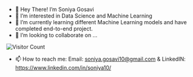 - 👋 Hey There! I’m Soniya Gosavi
- 👀 I’m interested in Data Science and Machine Learning
- 🌱 I’m currently learning different Machine Learning models and have completed end-to-end project.
- 💞️ I’m looking to collaborate on ...

<!--- <a href="https://hits.seeyoufarm.com"><img src="https://hits.seeyoufarm.com/api/count/incr/badge.svg?url=https%3A%2F%2Fgithub.com%2Fsoniyagosavi10&count_bg=%23C83D88&title_bg=%23555555&icon=&icon_color=%23C21313&title=Viewers&edge_flat=true"/></a> -->

<t>![Visitor Count](https://profile-counter.glitch.me/soniyagosavi10/count.svg) </t>

- 📫 How to reach me: Email: soniya.gosavi10@gmail.com & LinkedIN: https://www.linkedin.com/in/soniya10/

